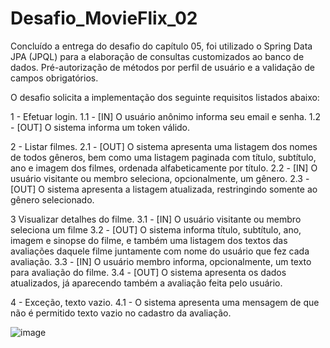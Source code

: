 # Desafio_MovieFlix_02

Concluído a entrega do desafio do capítulo 05, foi utilizado o Spring Data JPA (JPQL) para a elaboração de consultas customizados ao banco de dados. Pré-autorização de métodos por perfil de usuário e a validação de campos obrigatórios.

O desafio solicita a implementação dos seguinte requisitos listados abaixo:

1 - Efetuar login.
1.1 - [IN] O usuário anônimo informa seu email e senha.
1.2 - [OUT] O sistema informa um token válido.

2 - Listar filmes.
2.1 - [OUT] O sistema apresenta uma listagem dos nomes de todos gêneros, bem como uma listagem paginada com título, subtítulo, ano e imagem dos filmes, ordenada alfabeticamente por título.
2.2 - [IN] O usuário visitante ou membro seleciona, opcionalmente, um gênero.
2.3 - [OUT] O sistema apresenta a listagem atualizada, restringindo somente ao gênero selecionado.

3 Visualizar detalhes do filme.
3.1 - [IN] O usuário visitante ou membro seleciona um filme
3.2 - [OUT] O sistema informa título, subtítulo, ano, imagem e sinopse do filme, e também uma listagem dos textos das avaliações daquele filme juntamente com nome do usuário que fez cada avaliação.
3.3 - [IN] O usuário membro informa, opcionalmente, um texto para avaliação do filme.
3.4 - [OUT] O sistema apresenta os dados atualizados, já aparecendo também a avaliação feita pelo usuário.

4 - Exceção, texto vazio.
4.1 - O sistema apresenta uma mensagem de que não é permitido texto vazio no cadastro da avaliação. 

![image](https://user-images.githubusercontent.com/82981926/140934939-16ba4af8-ad4e-481b-b68d-4db3c827d346.png)

